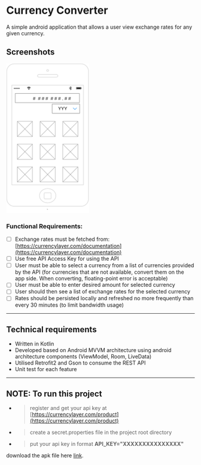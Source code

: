 # Currency Converter
A simple android application that allows a user view exchange rates for any given currency.

## Screenshots
<img src="screen-shots/ui_suggestion.png" height="400" alt="UI wireframe"/> 

### Functional Requirements:
- [ ] Exchange rates must be fetched from: [https://currencylayer.com/documentation](https://currencylayer.com/documentation)  
- [ ] Use free API Access Key for using the API
- [ ] User must be able to select a currency from a list of currencies provided by the API (for currencies that are not available, convert them on the app side. When converting, floating-point error is acceptable)
- [ ] User must be able to enter desired amount for selected currency
- [ ] User should then see a list of exchange rates for the selected currency
- [ ] Rates should be persisted locally and refreshed no more frequently than every 30 minutes (to limit bandwidth usage)
-----------
## Technical requirements
* Written in Kotlin
* Developed based on Android MVVM architecture using android architecture components (ViewModel, Room, LiveData)
* Utilised Retrofit2 and Gson to consume the REST API
* Unit test for each feature
-------------
NOTE: To run this project
-------
* > register and get your api key at [https://currencylayer.com/product](https://currencylayer.com/product)
* > create a secret.properties file in the project root directory
* > put your api key in format **API_KEY="XXXXXXXXXXXXXXX"**

download the apk file here [link](app/release/app-release.apk).